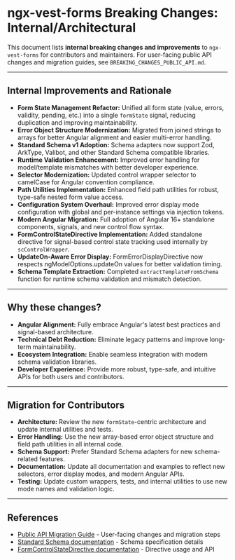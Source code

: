 # ngx-vest-forms Breaking Changes: Internal/Architectural

This document lists **internal breaking changes and improvements** to `ngx-vest-forms` for contributors and maintainers. For user-facing public API changes and migration guides, see `BREAKING_CHANGES_PUBLIC_API.md`.

---

## Internal Improvements and Rationale

- **Form State Management Refactor:** Unified all form state (value, errors, validity, pending, etc.) into a single `formState` signal, reducing duplication and improving maintainability.
- **Error Object Structure Modernization:** Migrated from joined strings to arrays for better Angular alignment and easier multi-error handling.
- **Standard Schema v1 Adoption:** Schema adapters now support Zod, ArkType, Valibot, and other Standard Schema compatible libraries.
- **Runtime Validation Enhancement:** Improved error handling for model/template mismatches with better developer experience.
- **Selector Modernization:** Updated control wrapper selector to camelCase for Angular convention compliance.
- **Path Utilities Implementation:** Enhanced field path utilities for robust, type-safe nested form value access.
- **Configuration System Overhaul:** Improved error display mode configuration with global and per-instance settings via injection tokens.
- **Modern Angular Migration:** Full adoption of Angular 16+ standalone components, signals, and new control flow syntax.
- **FormControlStateDirective Implementation:** Added standalone directive for signal-based control state tracking used internally by `scControlWrapper`.
- **UpdateOn-Aware Error Display:** FormErrorDisplayDirective now respects ngModelOptions.updateOn values for better validation timing.
- **Schema Template Extraction:** Completed `extractTemplateFromSchema` function for runtime schema validation and mismatch detection.

---

## Why these changes?

- **Angular Alignment:** Fully embrace Angular's latest best practices and signal-based architecture.
- **Technical Debt Reduction:** Eliminate legacy patterns and improve long-term maintainability.
- **Ecosystem Integration:** Enable seamless integration with modern schema validation libraries.
- **Developer Experience:** Provide more robust, type-safe, and intuitive APIs for both users and contributors.

---

## Migration for Contributors

- **Architecture:** Review the new `formState`-centric architecture and update internal utilities and tests.
- **Error Handling:** Use the new array-based error object structure and field path utilities in all internal code.
- **Schema Support:** Prefer Standard Schema adapters for new schema-related features.
- **Documentation:** Update all documentation and examples to reflect new selectors, error display modes, and modern Angular APIs.
- **Testing:** Update custom wrappers, tests, and internal utilities to use new mode names and validation logic.

---

## References

- [Public API Migration Guide](./BREAKING_CHANGES_PUBLIC_API.md) - User-facing changes and migration steps
- [Standard Schema documentation](https://standardschema.dev/) - Schema specification details
- [FormControlStateDirective documentation](./docs/form-control-state-directive.md) - Directive usage and API
